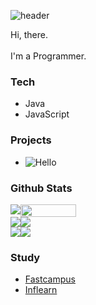 ![header](https://capsule-render.vercel.app/api?type=egg)

Hi, there.  
<br>
I'm a Programmer.

### Tech
- Java
- JavaScript

### Projects
- ![Hello]("https://github.io")

### Github Stats
<div style="display:flex;">
  <img src="https://github-readme-stats.vercel.app/api/top-langs/?username=jojo00923&layout=compact&theme=buefy"/>
  <img src="https://github-readme-stats.vercel.app/api?username=jojo00923&theme=buefy&show_icons=true" width="42%" />
</div>
<div style="display:flex">
  <img src="https://github-readme-stats.vercel.app/api/pin/?username=jojo00923&repo=jojo00923.github.io&cache_seconds=86400&theme=buefy" />
  <img src="https://github-readme-stats.vercel.app/api/pin/?username=jojo00923&repo=jojo00923.github.io&cache_seconds=86400&theme=buefy" />
</div>
<div style="display:flex">
  <img src="https://github-readme-stats.vercel.app/api/pin/?username=jojo00923&repo=jojo00923.github.io&cache_seconds=86400&theme=buefy" />
  <img src="https://github-readme-stats.vercel.app/api/pin/?username=jojo00923&repo=jojo00923.github.io&cache_seconds=86400&theme=buefy" />
</div>

### Study
- [Fastcampus](https://fastcampus.co.kr)
- [Inflearn](https://www.inflearn.com/courses/it-programming/web-dev?skill=spring&utm_source=google&utm_medium=cpc&utm_campaign=01.general_it&utm_content=it_gt_dsa&utm_term=&gclid=Cj0KCQiAo-yfBhD_ARIsANr56g4PQpJUtzzqT7F3M9YEtEMC5W57n5uXsHmPf4I3kBRPwyhNLKoqGeAaAsISEALw_wcB)

